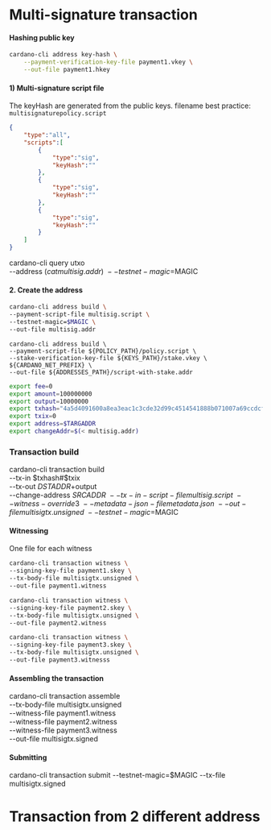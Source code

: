# Multi-signature transaction



#### Hashing public key
```bash
cardano-cli address key-hash \
    --payment-verification-key-file payment1.vkey \
    --out-file payment1.hkey 
```

#### 1) Multi-signature script file
The keyHash are generated from the public keys.
filename best practice: `multisignaturepolicy.script`
```json
{
    "type":"all",
    "scripts":[
        {
            "type":"sig",
            "keyHash":""
        },
        {
            "type":"sig",
            "keyHash":""
        },
        {
            "type":"sig",
            "keyHash":""
        }
    ]
}
```

cardano-cli query utxo \
    --address $(cat multisig.addr) \
    --testnet-magic=$MAGIC

#### 2. Create the address
```bash
cardano-cli address build \
--payment-script-file multisig.script \
--testnet-magic=$MAGIC \
--out-file multisig.addr
```

```
cardano-cli address build \
--payment-script-file ${POLICY_PATH}/policy.script \
--stake-verification-key-file ${KEYS_PATH}/stake.vkey \
${CARDANO_NET_PREFIX} \
--out-file ${ADDRESSES_PATH}/script-with-stake.addr
```

```bash
export fee=0
export amount=100000000
export output=10000000
export txhash="4a5d4091600a8ea3eac1c3cde32d99c4514541888b071007a69ccdcf6dfab639"
export txix=0
export address=$TARGADDR
export changeAddr=$(< multisig.addr)
```

### Transaction build
cardano-cli transaction build \
--tx-in $txhash#$txix  \
--tx-out $DSTADDR+$output \
--change-address $SRCADDR \
--tx-in-script-file multisig.script \
--witness-override 3 \
--metadata-json-file metadata.json \
--out-file multisigtx.unsigned \
--testnet-magic=$MAGIC



#### Witnessing
One file for each witness


```bash
cardano-cli transaction witness \
--signing-key-file payment1.skey \
--tx-body-file multisigtx.unsigned \
--out-file payment1.witness
```

```bash
cardano-cli transaction witness \
--signing-key-file payment2.skey \
--tx-body-file multisigtx.unsigned \
--out-file payment2.witness
```

```bash
cardano-cli transaction witness \
--signing-key-file payment3.skey \
--tx-body-file multisigtx.unsigned \
--out-file payment3.witnesss
```

#### Assembling the transaction
cardano-cli transaction assemble \
--tx-body-file multisigtx.unsigned \
--witness-file payment1.witness \
--witness-file payment2.witness \
--witness-file payment3.witness \
--out-file multisigtx.signed

#### Submitting
cardano-cli transaction submit --testnet-magic=$MAGIC --tx-file multisigtx.signed


# Transaction from 2 different address




